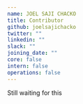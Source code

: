 ```yaml
---
name: JOEL SAJI CHACKO 
title: Contributor
github: joelsajichacko
twitter: ""
linkedin: ""
slack: ""
joining_date: ""
core: false
intern: false
operations: false
---
```


Still waiting for this
